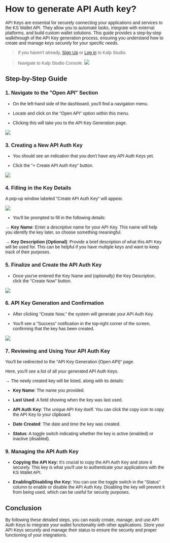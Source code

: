 <style>  body { font-family: "Source Sans 3", sans-serif!important; }</style>
<link href="https://fonts.googleapis.com/css2?family=Source+Sans+3:ital,wght@0,200..900;1,200..900&display=swap" rel="stylesheet">    
<link rel="stylesheet" href="https://fonts.googleapis.com/icon?family=Material+Icons">

# **How to generate API Auth key?**

API Keys are essential for securely connecting your applications and services to the KS Wallet API. They allow you to automate tasks, integrate with external platforms, and build custom wallet solutions. This guide provides a step-by-step walkthrough of the API Key generation process, ensuring you understand how to create and manage keys securely for your specific needs.

> If you haven't already, [Sign Up](https://docs.kalp.studio/Products/Kalp-Studio-Console/Onboarding/How-to-Sign-Up-to-Kalp-Studio-Platform/) or [Log in](https://docs.kalp.studio/Products/Kalp-Studio-Console/Onboarding/How-to-log-in-to-your-Kalp-Studio-Account/) to Kalp Studio. 


> Navigate to Kalp Studio Console.
![](https://doc-images-kalp-studio.s3.ap-south-1.amazonaws.com/Audit+3/navikswallet/n4.png)

## **Step-by-Step Guide**

### 1. Navigate to the "Open API" Section

-   On the left-hand side of the dashboard, you'll find a navigation menu.
    
-   Locate and click on the "Open API" option within this menu.
    
-   Clicking this will take you to the API Key Generation page.
    
![](https://doc-images-kalp-studio.s3.ap-south-1.amazonaws.com/Walletbatch2/Navapi/1.png)

### 3. Creating a New API Auth Key

-   You should see an indication that you don't have any API Auth Keys yet.
    

-   Click the "+ Create API Auth Key" button.

![](https://doc-images-kalp-studio.s3.ap-south-1.amazonaws.com/Walletbatch2/Navapi/2.png)

    

### 4. Filling in the Key Details

A pop-up window labeled "Create API Auth Key" will appear.

![](https://doc-images-kalp-studio.s3.ap-south-1.amazonaws.com/Walletbatch2/Navapi/3.png)


-   You'll be prompted to fill in the following details:
    

**→ Key Name**: Enter a descriptive name for your API Key. This name will help you identify the key later, so choose something meaningful.

**→ Key Description (Optional)**: Provide a brief description of what this API Key will be used for. This can be helpful if you have multiple keys and want to keep track of their purposes.

### 5. Finalize and Create the API Auth Key

-   Once you've entered the Key Name and (optionally) the Key Description, click the "Create Now" button.
    
![](https://doc-images-kalp-studio.s3.ap-south-1.amazonaws.com/Walletbatch2/Navapi/4.png)

### 6. API Key Generation and Confirmation

-   After clicking "Create Now," the system will generate your API Auth Key.
    
-   You'll see a "Success" notification in the top-right corner of the screen, confirming that the key has been created.

![](https://doc-images-kalp-studio.s3.ap-south-1.amazonaws.com/Walletbatch2/Navapi/5.png)

    

### 7. Reviewing and Using Your API Auth Key

You'll be redirected to the "API Key Generation (Open API)" page.

Here, you'll see a list of all your generated API Auth Keys.

→ The newly created key will be listed, along with its details:

-   **Key Name**: The name you provided.
    
-   **Last Used**: A field showing when the key was last used.
    
-   **API Auth Key**: The unique API Key itself. You can click the copy icon to copy the API Key to your clipboard.
    
-   **Date Created**: The date and time the key was created.
    
-   **Status**: A toggle switch indicating whether the key is active (enabled) or inactive (disabled).
    

### 9. Managing the API Auth Key

-   **Copying the API Key:** It's crucial to copy the API Auth Key and store it securely. This key is what you'll use to authenticate your applications with the KS Wallet API.
    
-   **Enabling/Disabling the Key:** You can use the toggle switch in the "Status" column to enable or disable the API Auth Key. Disabling the key will prevent it from being used, which can be useful for security purposes.
    

## **Conclusion**

By following these detailed steps, you can easily create, manage, and use API Auth Keys to integrate your wallet functionality with other applications. Store your API Keys securely and manage their status to ensure the security and proper functioning of your integrations.